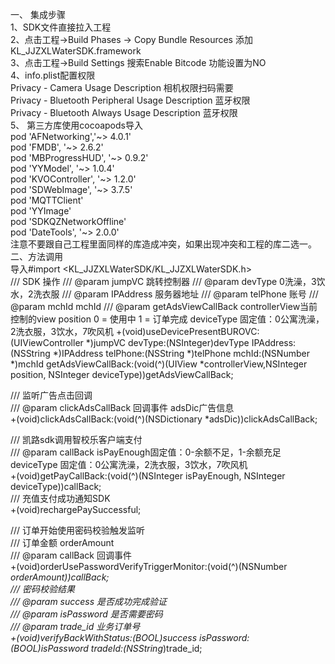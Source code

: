 一、    集成步骤  
    1、SDK文件直接拉入工程  
    2、点击工程->Build Phases -> Copy Bundle Resources 添加KL_JJZXLWaterSDK.framework  
    3、点击工程->Build Settings 搜索Enable Bitcode 功能设置为NO  
    4、info.plist配置权限  
    Privacy - Camera Usage Description 相机权限扫码需要  
    Privacy - Bluetooth Peripheral Usage Description 蓝牙权限  
    Privacy - Bluetooth Always Usage Description  蓝牙权限  
    5、    第三方库使用cocoapods导入  
    pod 'AFNetworking','~> 4.0.1'  
    pod 'FMDB', '~> 2.6.2'  
    pod 'MBProgressHUD', '~> 0.9.2'  
    pod 'YYModel', '~> 1.0.4'  
    pod 'KVOController', '~> 1.2.0'  
    pod 'SDWebImage', '~> 3.7.5'  
    pod 'MQTTClient'  
    pod 'YYImage'  
    pod 'SDKQZNetworkOffline'  
    pod 'DateTools', '~> 2.0.0'  
      注意不要跟自己工程里面同样的库造成冲突，如果出现冲突和工程的库二选一。  
二、方法调用  
导入#import <KL_JJZXLWaterSDK/KL_JJZXLWaterSDK.h>  
/// SDK 操作
/// @param jumpVC 跳转控制器
/// @param devType  0洗澡，3饮水，2洗衣服
/// @param IPAddress 服务器地址
/// @param telPhone 账号
/// @param mchId mchId
/// @param getAdsViewCallBack controllerView当前控制的view   position 0 = 使用中 1 = 订单完成 deviceType  固定值：0公寓洗澡，2洗衣服，3饮水，7吹风机
+(void)useDevicePresentBUROVC:(UIViewController *)jumpVC devType:(NSInteger)devType IPAddress:(NSString *)IPAddress telPhone:(NSString *)telPhone mchId:(NSNumber *)mchId getAdsViewCallBack:(void(^)(UIView *controllerView,NSInteger position, NSInteger deviceType))getAdsViewCallBack;

/// 监听广告点击回调  
/// @param clickAdsCallBack 回调事件 adsDic广告信息  
+(void)clickAdsCallBack:(void(^)(NSDictionary *adsDic))clickAdsCallBack;  

/// 凯路sdk调用智校乐客户端支付  
/// @param callBack  isPayEnough固定值：0-余额不足，1-余额充足  deviceType 固定值：0公寓洗澡，2洗衣服，3饮水，7吹风机  
+(void)getPayCallBack:(void(^)(NSInteger isPayEnough, NSInteger deviceType))callBack;  
/// 充值支付成功通知SDK  
+(void)rechargePaySuccessful;  

/// 订单开始使用密码校验触发监听  
/// 订单金额 orderAmount  
/// @param callBack 回调事件  
+(void)orderUsePasswordVerifyTriggerMonitor:(void(^)(NSNumber *orderAmount))callBack;  
/// 密码校验结果  
/// @param success 是否成功完成验证  
/// @param isPassword 是否需要密码  
/// @param trade_id 业务订单号  
+(void)verifyBackWithStatus:(BOOL)success isPassword:(BOOL)isPassword tradeId:(NSString*)trade_id;  
